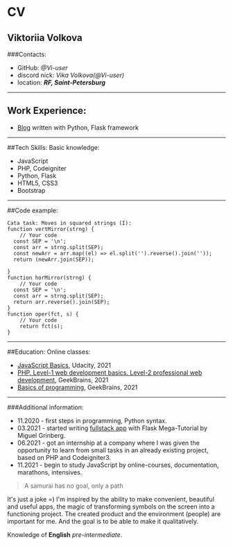 # CV
## Viktoriia Volkova

###Contacts:
* GitHub: *@Vi-user*
* discord nick:  _Vika Volkova(@Vi-user)_
* location: ___RF, Saint-Petersburg___
---
## Work Experience:
* [Blog](https://gitlab.com/angry_devops/neophyts_notes) written with Python, Flask framework 
---
##Tech Skills:
Basic knowledge:
* JavaScript
* PHP, Codeigniter
* Python, Flask
* HTML5, CSS3
* Bootstrap
---
##Code example:
```
Cata task: Moves in squared strings (I):
function vertMirror(strng) {
    // Your code
  const SEP = '\n';
  const arr = strng.split(SEP);
  const newArr = arr.map((el) => el.split('').reverse().join(''));
  return (newArr.join(SEP));
  
}
function horMirror(strng) {
    // Your code
  const SEP = '\n';
  const arr = strng.split(SEP);
  return arr.reverse().join(SEP);
}
function oper(fct, s) {
    // Your code
    return fct(s);
}
```
---
##Education:
Online classes:
* [JavaScript Basics][1], Udacity, 2021
* [PHP. Level-1 web development basics. Level-2 professional web development][2], GeekBrains, 2021
* [Basics of programming][3], GeekBrains, 2021

---
###Additional information:
* 11.2020 - first steps in programming, Python syntax.
* 03.2021 - started writing [fullstack app][my_blog] with Flask Mega-Tutorial by Miguel Grinberg.
* 06.2021 - got an internship at a company where I was given the opportunity to learn from small tasks in an already existing project, based on PHP and Codeigniter3.
* 11.2021 - begin to study JavaScript by online-courses, documentation, marathons, intensives.

> A samurai has no goal, only a path

It's just a joke =) 
I'm inspired by the ability to make convenient, beautiful and useful apps, 
the magic of transforming symbols on the screen into a functioning project. 
The created product and the environment (people) are important for me. 
And the goal is to be able to make it qualitatively.

Knowledge of __English__ _pre-intermediate_.

[my_blog]: https://gitlab.com/angry_devops/neophyts_notes
[1]: https://classroom.udacity.com/courses/ud804
[2]: https://gb.ru/professions/php_developer?subtitles-mwv8=veb-razrabotka&stoimost-x1bp=besplatnoe
[3]: https://gb.ru/courses/754
